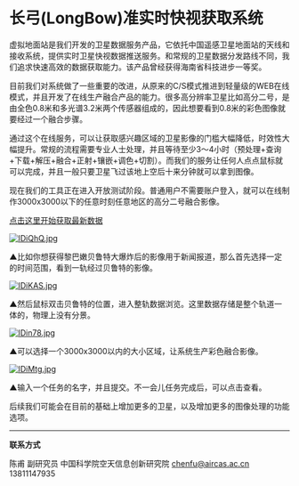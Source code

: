 # 长弓(LongBow)准实时快视获取系统

虚拟地面站是我们开发的卫星数据服务产品，它依托中国遥感卫星地面站的天线和接收系统，提供实时卫星快视数据推送服务。和常规的卫星数据分发路线不同，我们追求快速高效的数据获取能力。该产品曾经获得海南省科技进步一等奖。

目前我们对系统做了一些重要的改进，从原来的C/S模式推进到轻量级的WEB在线模式，并且开发了在线生产融合产品的能力。很多高分辨率卫星比如高分二号，是由全色0.8米和多光谱3.2米两个传感器组成的，因此想要看到0.8米的彩色图像就要经过一个融合步骤。

通过这个在线服务，可以让获取感兴趣区域的卫星影像的门槛大幅降低，时效性大幅提升。常规的流程需要专业人士处理，并且等待至少3～4小时（预处理+查询+下载+解压+融合+正射+镶嵌+调色+切割）。而我们的服务让任何人点点鼠标就可以完成，并且一般只要卫星飞过该地上空后十来分钟就可以拿到图像。

现在我们的工具正在进入开放测试阶段。普通用户不需要账户登入，就可以在线制作3000x3000以下的任意时刻任意地区的高分二号融合影像。

[点击这里开始获取最新数据](http://satsee.radi.ac.cn:8080/pansharp/pansharpquery.aspx)

[![IDiQhQ.jpg](https://z3.ax1x.com/2021/11/12/IDiQhQ.jpg)](https://imgtu.com/i/IDiQhQ)

▲比如你想获得黎巴嫩贝鲁特大爆炸后的影像用于新闻报道，那么首先选择一定的时间范围，看到一轨经过贝鲁特的影像。

[![IDiKAS.jpg](https://z3.ax1x.com/2021/11/12/IDiKAS.jpg)](https://imgtu.com/i/IDiKAS)

▲然后鼠标双击贝鲁特的位置，进入整轨数据浏览。这里数据存储是整个轨道一体的，物理上没有分景。

[![IDin78.jpg](https://z3.ax1x.com/2021/11/12/IDin78.jpg)](https://imgtu.com/i/IDin78)

▲可以选择一个3000x3000以内的大小区域，让系统生产彩色融合影像。

[![IDiMtg.jpg](https://z3.ax1x.com/2021/11/12/IDiMtg.jpg)](https://imgtu.com/i/IDiMtg)

▲输入一个任务的名字，并且提交。不一会儿任务完成后，可以点击查看。

后续我们可能会在目前的基础上增加更多的卫星，以及增加更多的图像处理的功能选项。









---

**联系方式**

陈甫 副研究员
中国科学院空天信息创新研究院
chenfu@aircas.ac.cn
13811147935

